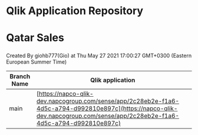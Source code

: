 # Qlik Application Repository 
# Qatar Sales
### 
Created By giohb777(Gio) at Thu May 27 2021 17:00:27 GMT+0300 (Eastern European Summer Time)

Branch Name|Qlik application
---|---
main|[https://napco-qlik-dev.napcogroup.com/sense/app/2c28eb2e-f1a6-4d5c-a794-d992810e897c](https://napco-qlik-dev.napcogroup.com/sense/app/2c28eb2e-f1a6-4d5c-a794-d992810e897c)